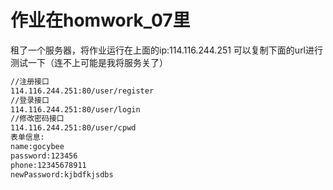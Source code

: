 # 作业在homwork_07里

租了一个服务器，将作业运行在上面的ip:114.116.244.251
可以复制下面的url进行测试一下（连不上可能是我将服务关了）

```bash
//注册接口
114.116.244.251:80/user/register
//登录接口
114.116.244.251:80/user/login
//修改密码接口
114.116.244.251:80/user/cpwd
表单信息:
name:gocybee
password:123456
phone:12345678911
newPassword:kjbdfkjsdbs
```
